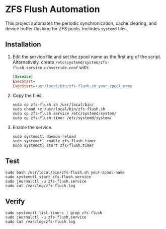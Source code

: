 
# ZFS Flush Automation

This project automates the periodic synchronization, cache clearing, and device buffer flushing for ZFS pools. Includes `systemd` files.

## Installation

1. Edit the service file and set the zpool name as the first arg of the script. Alternatively, create `/etc/systemd/system/zfs-flush.service.d/override.conf` with:

    ```ini
    [Service]
    ExecStart=
    ExecStart=/usr/local/bin/zfs-flush.sh your_zpool_name
    ```

1. Copy the files.

    ```shell
    sudo cp zfs-flush.sh /usr/local/bin/
    sudo chmod +x /usr/local/bin/zfs-flush.sh
    sudo cp zfs-flush.service /etc/systemd/system/
    sudo cp zfs-flush.timer /etc/systemd/system/
    ```

1. Enable the service.

    ```shell
    sudo systemctl daemon-reload
    sudo systemctl enable zfs-flush.timer
    sudo systemctl start zfs-flush.timer
    ```

## Test

```shell
sudo bash /usr/local/bin/zfs-flush.sh your-zpool-name
sudo systemctl start zfs-flush.service
sudo journalctl -u zfs-flush.service
sudo cat /var/log/zfs-flush.log
```

## Verify

```shell
sudo systemctl list-timers | grep zfs-flush
sudo journalctl -u zfs-flush.service
sudo cat /var/log/zfs-flush.log
```
